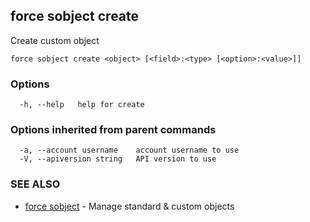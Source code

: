 ## force sobject create

Create custom object

```
force sobject create <object> [<field>:<type> [<option>:<value>]]
```

### Options

```
  -h, --help   help for create
```

### Options inherited from parent commands

```
  -a, --account username    account username to use
  -V, --apiversion string   API version to use
```

### SEE ALSO

* [force sobject](force_sobject.md)	 - Manage standard & custom objects

